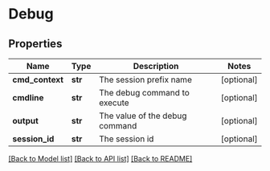 # Debug

## Properties
Name | Type | Description | Notes
------------ | ------------- | ------------- | -------------
**cmd_context** | **str** | The session prefix name | [optional] 
**cmdline** | **str** | The debug command to execute | [optional] 
**output** | **str** | The value of the debug command | [optional] 
**session_id** | **str** | The session id | [optional] 

[[Back to Model list]](../README.md#documentation-for-models) [[Back to API list]](../README.md#documentation-for-api-endpoints) [[Back to README]](../README.md)


